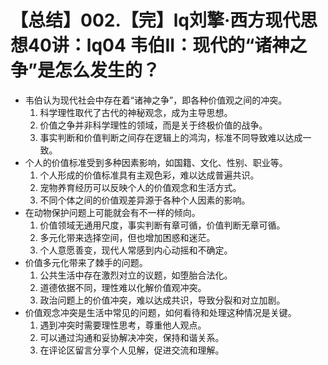 # 【总结】002.【完】lq刘擎·西方现代思想40讲：lq04 韦伯II：现代的“诸神之争”是怎么发生的？

-   韦伯认为现代社会中存在着“诸神之争”，即各种价值观之间的冲突。
    1.  科学理性取代了古代的神秘观念，成为主导思想。
    2.  价值之争并非科学理性的领域，而是关于终极价值的战争。
    3.  事实判断和价值判断之间存在逻辑上的鸿沟，标准不同导致难以达成一致。
-   个人的价值标准受到多种因素影响，如国籍、文化、性别、职业等。
    1.  个人形成的价值标准具有主观色彩，难以达成普遍共识。
    2.  宠物养育经历可以反映个人的价值观念和生活方式。
    3.  不同个体之间的价值观差异源于各种个人因素的影响。
-   在动物保护问题上可能就会有不一样的倾向。
    1.  价值领域无通用尺度，事实判断有章可循，价值判断无章可循。
    2.  多元化带来选择空间，但也增加困惑和迷茫。
    3.  个人意愿善变，现代人常感到内心动摇和不确定。
-   价值多元化带来了棘手的问题。
    1.  公共生活中存在激烈对立的议题，如堕胎合法化。
    2.  道德依据不同，理性难以化解价值观冲突。
    3.  政治问题上的价值冲突，难以达成共识，导致分裂和对立加剧。
-   价值观念冲突是生活中常见的问题，如何看待和处理这种情况是关键。
    1.  遇到冲突时需要理性思考，尊重他人观点。
    2.  可以通过沟通和妥协解决冲突，保持和谐关系。
    3.  在评论区留言分享个人见解，促进交流和理解。